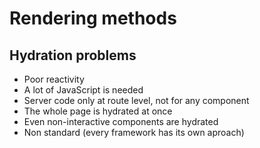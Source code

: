 <!-- .slide: class="two-column with-code " -->

# Rendering methods

## Hydration problems

- Poor reactivity
- A lot of JavaScript is needed
- Server code only at route level, not for any component
- The whole page is hydrated at once
- Even non-interactive components are hydrated
- Non standard (every framework has its own aproach)
